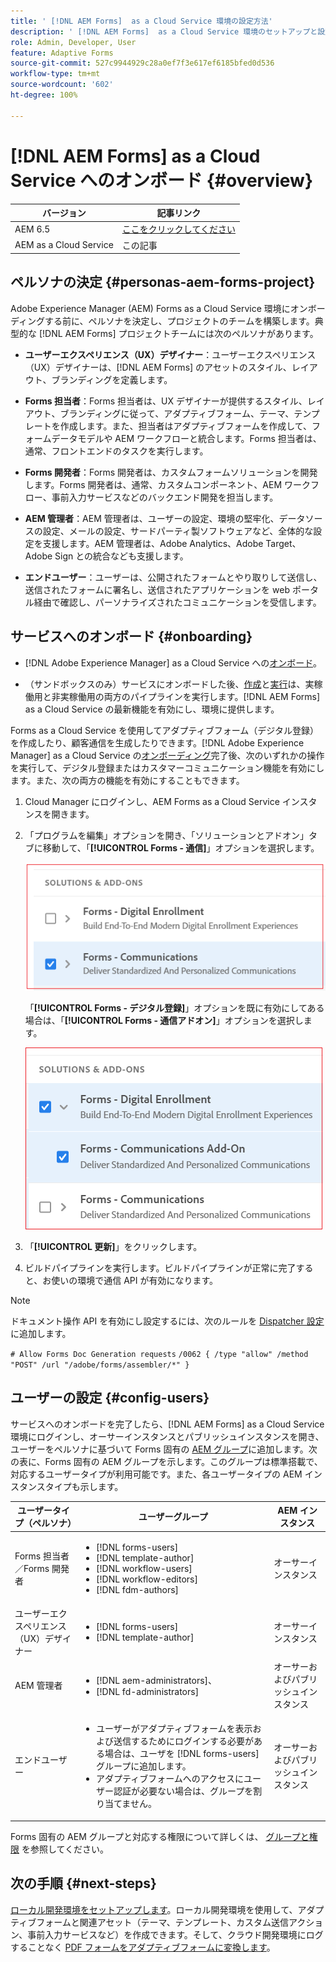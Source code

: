 ```yaml
---
title: ' [!DNL AEM Forms]  as a Cloud Service 環境の設定方法'
description: ' [!DNL AEM Forms]  as a Cloud Service 環境のセットアップと設定方法について説明します。'
role: Admin, Developer, User
feature: Adaptive Forms
source-git-commit: 527c9944929c28a0ef7f3e617ef6185bfed0d536
workflow-type: tm+mt
source-wordcount: '602'
ht-degree: 100%

---
```


# [!DNL AEM Forms] as a Cloud Service へのオンボード {#overview}

| バージョン | 記事リンク |
| -------- | ---------------------------- |
| AEM 6.5 | [ここをクリックしてください](https://experienceleague.adobe.com/docs/experience-manager-65/forms/install-aem-forms/osgi-installation/installing-configuring-aem-forms-osgi.html?lang=ja) |
| AEM as a Cloud Service | この記事 |


## ペルソナの決定 {#personas-aem-forms-project}

<!-- When you sign up for the service, Adobe creates an Organization identifier for your company in the Adobe Identity Management System (IMS), where your users and their permissions can be managed. So, --> Adobe Experience Manager (AEM) Forms as a Cloud Service 環境にオンボーディングする前に、ペルソナを決定し、プロジェクトのチームを構築します。典型的な [!DNL AEM Forms] プロジェクトチームには次のペルソナがあります。

* **ユーザーエクスペリエンス（UX）デザイナー**：ユーザーエクスペリエンス（UX）デザイナーは、[!DNL AEM Forms] のアセットのスタイル、レイアウト、ブランディングを定義します。

* **Forms 担当者**：Forms 担当者は、UX デザイナーが提供するスタイル、レイアウト、ブランディングに従って、アダプティブフォーム、テーマ、テンプレートを作成します。また、担当者はアダプティブフォームを作成して、フォームデータモデルや AEM ワークフローと統合します。Forms 担当者は、通常、フロントエンドのタスクを実行します。

* **Forms 開発者**：Forms 開発者は、カスタムフォームソリューションを開発します。Forms 開発者は、通常、カスタムコンポーネント、AEM ワークフロー、事前入力サービスなどのバックエンド開発を担当します。

* **AEM 管理者**：AEM 管理者は、ユーザーの設定、環境の堅牢化、データソースの設定、メールの設定、サードパーティ製ソフトウェアなど、全体的な設定を支援します。AEM 管理者は、Adobe Analytics、Adobe Target、Adobe Sign との統合なども支援します。

* **エンドユーザー**：ユーザーは、公開されたフォームとやり取りして送信し、送信されたフォームに署名し、送信されたアプリケーションを web ポータル経由で確認し、パーソナライズされたコミュニケーションを受信します。

<!-- While onboarding to the service, assign the following AEM groups to [!DNL AEM Forms] as a Cloud Service based on their role:

| User type | AEM group |
|---|---|
| Form Practitioner | forms-users (AEM Forms Users), template-authors, workflow-user, workflow-editors, and fdm-author  |
| UX Designer| forms-users, template-authors|
| End-User| <ul> <li>When a user must login to view and submit an Adaptive Form, add such users to forms-users group. </li> <li>When no user authentication is required to access Adaptive Forms, do not assign any group to such users. </li> </ul>| -->

## サービスへのオンボード {#onboarding}

* [!DNL Adobe Experience Manager] as a Cloud Service への[オンボード](https://experienceleague.adobe.com/docs/experience-manager-cloud-service/content/onboarding/journey/overview.html?lang=ja)。

* （サンドボックスのみ）サービスにオンボードした後、[作成](https://experienceleague.adobe.com/docs/experience-manager-cloud-manager/content/using/pipelines/production-pipelines.html?lang=ja)と[実行](https://experienceleague.adobe.com/docs/experience-manager-cloud-manager/content/using/code-deployment.html?lang=ja)は、実稼働用と非実稼働用の両方のパイプラインを実行します。[!DNL AEM Forms] as a Cloud Service の最新機能を有効にし、環境に提供します。

Forms as a Cloud Service を使用してアダプティブフォーム（デジタル登録）を作成したり、顧客通信を生成したりできます。[!DNL Adobe Experience Manager] as a Cloud Service の[オンボーディング](https://experienceleague.adobe.com/docs/experience-manager-cloud-service/content/onboarding/journey/overview.html?lang=ja)完了後、次のいずれかの操作を実行して、デジタル登録またはカスタマーコミュニケーション機能を有効にします。また、次の両方の機能を有効にすることもできます。

1. Cloud Manager にログインし、AEM Forms as a Cloud Service インスタンスを開きます。

1. 「プログラムを編集」オプションを開き、「ソリューションとアドオン」タブに移動して、「**[!UICONTROL Forms - 通信]**」オプションを選択します。

   ![通信](assets/communications.png)

   「**[!UICONTROL Forms - デジタル登録]**」オプションを既に有効にしてある場合は、「**[!UICONTROL Forms - 通信アドオン]**」オプションを選択します。

   ![アドオン](assets/add-on.png)

1. 「**[!UICONTROL 更新]**」をクリックします。

1. ビルドパイプラインを実行します。ビルドパイプラインが正常に完了すると、お使いの環境で通信 API が有効になります。

>[!NOTE]
>
> ドキュメント操作 API を有効にし設定するには、次のルールを [Dispatcher 設定](setup-local-development-environment.md#forms-specific-rules-to-dispatcher)に追加します。
>
> `# Allow Forms Doc Generation requests`
> `/0062 { /type "allow" /method "POST" /url "/adobe/forms/assembler/*" }`

## ユーザーの設定 {#config-users}

サービスへのオンボードを完了したら、[!DNL AEM Forms] as a Cloud Service 環境にログインし、オーサーインスタンスとパブリッシュインスタンスを開き、ユーザーをペルソナに基づいて Forms 固有の [AEM グループ](https://experienceleague.adobe.com/docs/experience-manager-learn/cloud-service/accessing/aem-users-groups-and-permissions.html?lang=ja#accessing)に追加します。次の表に、Forms 固有の AEM グループを示します。このグループは標準搭載で、対応するユーザータイプが利用可能です。また、各ユーザータイプの AEM インスタンスタイプも示します。

| ユーザータイプ（ペルソナ） | ユーザーグループ | AEM インスタンス |
|---|---|---|
| Forms 担当者／Forms 開発者 | <ul> <li> [!DNL forms-users] </li><li> [!DNL template-author] </li><li> [!DNL workflow-users] </li><li> [!DNL workflow-editors] </li><li> [!DNL fdm-authors] </li></ul> | オーサーインスタンス |
| ユーザーエクスペリエンス（UX）デザイナー | <ul> <li> [!DNL forms-users]</li><li> [!DNL template-author] </li></ul> | オーサーインスタンス |
| AEM 管理者 | <ul> <li>[!DNL aem-administrators]、</li> <li>[!DNL fd-administrators] </li> </ul> | オーサーおよびパブリッシュインスタンス |
| エンドユーザー | <ul> <li>ユーザーがアダプティブフォームを表示および送信するためにログインする必要がある場合は、ユーザを [!DNL forms-users] グループに追加します。 </li> <li>アダプティブフォームへのアクセスにユーザー認証が必要ない場合は、グループを割り当てません。 </li> </ul> | オーサーおよびパブリッシュインスタンス |

Forms 固有の AEM グループと対応する権限について詳しくは、 [グループと権限](forms-groups-privileges-tasks.md) を参照してください。

<!-- You can also create  [user groups](https://experienceleague.adobe.com/docs/experience-manager-learn/cloud-service/accessing/aem-users-groups-and-permissions.html#accessing) specific  to your organization, assign policies, and [users](https://experienceleague.adobe.com/docs/experience-manager-learn/cloud-service/accessing/aem-users-groups-and-permissions.html#accessing) to the groups. The policies help control permissions of the users that are part of the group. For information a -->

## 次の手順 {#next-steps}

[ローカル開発環境をセットアップします](setup-local-development-environment.md)。ローカル開発環境を使用して、アダプティブフォームと関連アセット（テーマ、テンプレート、カスタム送信アクション、事前入力サービスなど）を作成できます。そして、クラウド開発環境にログすることなく [PDF フォームをアダプティブフォームに変換します](https://experienceleague.adobe.com/docs/aem-forms-automated-conversion-service/using/introduction.html?lang=ja)。

<!-- ### Business unit and end-users {#business-unit-and-end-users}

| Role| Organization| Description|
|-----|-------|-----|
| UX Designer                  | Customer/System Integrator/Partner | Defines user experience design (style, layout, branding) as per organizational requirements for Adaptive Forms to allow AEM Forms practitioners to design the corresponding themes and templates.                                     |
| Forms Practitioner           | Customer                           | Authors Adaptive Forms, creates Form Data Model integrations, and creates business workflows using the Experience Manager Workflows. Typically undertakes the front-end work.                                                         |
| Business Executive - Digital | Customer                           | Responsible for business unit's product marketing strategy and revenues, main business stakeholders for digital use cases, solutions, and service offerings for the end-users, signs off on the use case implementation and delivery. |
| Customer Experience Lead     | Customer                           | Business user persona. Authors, personalizes and updates Adaptive Forms fields/rules/styling, identifies, and prioritizes business needs. Validates business use-case with SI/Partner developers/practitioners during UAT.            |
| Forms Back-Office User       | Customer                           | End-user internal to organization filling forms, participating in back-office Forms workflows such as review/approval of applications and so on.                                                                                            |
| Forms End-User               | External to customer               | Interacts with and submits the published form as end customer or citizen, signs submitted forms, tracks her applications through web portal, receives personalized interactive communications.                                        |

### Project team {#project-team}

| Role | Org | Description|
|-----|-----|-----|
| Experience Manager Administrator | System Integrator /Partner/Customer | Helps with overall installation, configures SSL certificates, configures data sources, email, and other third-party software, integrations like Adobe Analytics, Adobe Target, Automated Forms Conversion Services with Experience Manager instance. |
| Project Manager                  | System Integrator /Partner/Customer | Converts customer use-case into technical requirements, manages schedule/cost/scope for overall project.                                                                                                                                             |
| Product Owner                    | System Integrator /Partner/Customer | Prioritizes and evaluates scrum team's work for high-quality delivery on time.                                                                                                                                                                       |
| Scrum Master                     | System Integrator /Partner/Customer | Ensures agile values and processes in place to deliver on defined requirements as per prioritization by PO.                                                                                                                                          |
| Infrastructure / security expert | System Integrator /Partner/Customer | Provisions and configures best possible infrastructure, security controls and infra processes to address current and projected RASP requirements.                                                                                                    |
| Technical Architect              | System Integrator /Partner/Customer | Provides best high-level architecture and infrastructure guidance for use-case implementation and address RASP (Reliability, Availability, Scalability, and Performance) and security challenges.                                                    | -->

<!-- ## Onboard to the service {#onboarding}

[Onboard](https://experienceleague.adobe.com/docs/experience-manager-cloud-service/onboarding/home.html) to the [!DNL Adobe Experience Manager] as a Cloud Service. 

After you onboard the service, configure a [local development environment](setup-local-development-environment.md). 

Administrators are responsible for managing Adobe software and services for their organization. Administrators grant access to developers in their organization to connect and use your [!DNL AEM Forms] as a Cloud Service program. When an administrator is provisioned for an organization, the administrator receives an email with title 'You now have administrator rights to manage Adobe software and services for your organization'. If you are an administrator, check your mailbox for email with previously mentioned title and proceed to [add users](https://experienceleague.adobe.com/docs/experience-manager-cloud-service/security/ims-support.html?lang=en#onboarding-users-in-admin-console) by way of IMS and assign [form-specific groups](forms-groups-privileges-tasks.md) to users based on their role.

## Next step {#next-steps} -->

<!-- ## Prerequisites {#prerequisites}

If you are new to AEM as a cloud service, contact your Adobe representative to create an organization identifier for your company in the Adobe Identity Management System (IMS). Once Adobe has created an organization for your company, your designated administrator is added as the first member of the organization. The administrator can setup an [!DNL AEM Forms] as a Cloud Service instance. 

## Onboard and set up a new environment {#onboard-and-setup-a-new-environment}

Log in to Cloud Manager and create a program. After the program is ready, create environments, add developers or users to environments, and run the pipeline to get the latest version of [!DNL AEM Forms] as a Cloud Service and start developing for your environment. The detailed steps are:

1. Contact your Adobe representative to create an organization identifier for your company in the Adobe Identity Management System (IMS) and provide access to an administrator in your organization.
1. Configure [Automated Forms Conversion Service](https://experienceleague.adobe.com/docs/aem-forms-automated-conversion-service/using/configure-service.html?lang=en). After a configuration is complete, a profile for Automated Forms Conversion Service is available in [Admin Console](https://adminconsole.adobe.com/).

    If the service is not available, log in to [Admin Console](https://adminconsole.adobe.com/). Use Adobe ID of administrator provisioned to use Automated Forms Conversion Service to login. Do not use any other ID or Federated ID to login.
    1. Click **[!UICONTROL Automated Forms Conversion Service]** option.
    1. Click **[!UICONTROL New Profile]** in the Products tab.
    1. Specify **[!UICONTROL Name]**, **[!UICONTROL Display Name]**, and **[!UICONTROL Description]** for the profile. Click **[!UICONTROL Done]**. A profile is created. 
1. Log in to [Cloud Manager](https://experience.adobe.com/#/@marketinghub/experiencemanager) and [create a program](https://docs.adobe.com/content/help/en/experience-manager-cloud-service/onboarding/getting-access/cloud-service-programs/creating-a-program.html) for your organization.
1. [Create environments](https://experienceleague.adobe.com/docs/experience-manager-cloud-service/implementing/using-cloud-manager/manage-environments.html?lang=en#adding-environments) within your program.
1. Log in to [Admin console](https://docs.adobe.com/content/help/en/experience-manager-cloud-service/onboarding/what-is-required/add-users-roles.html) and add developers or users to your organization.
1. Run the [build pipeline](https://docs.adobe.com/content/help/en/experience-manager-cloud-manager/using/how-to-use/deploying-code.html). It brings latest [!DNL Experience Manager Forms] as a Cloud Service features to your environment.
1. [Start developing](https://docs.adobe.com/content/help/en/experience-manager-cloud-service/implementing/developing/aem-project-content-package-structure.html) and creating Adaptive Forms on [!DNL Experience Manager Forms] as a Cloud Service environment.
1. Configure the [local development environment](setup-local-development-environment.md) for rapid development

## Configure dispatcher caching {#caching}

You can make dispatcher caching related configuration changes to code on your local development instance and deploy the changes to your [!DNL AEM Forms] as a Cloud Service instance. For details, see [update dispatcher configuration](setup-local-development-environment.md).
 -->
